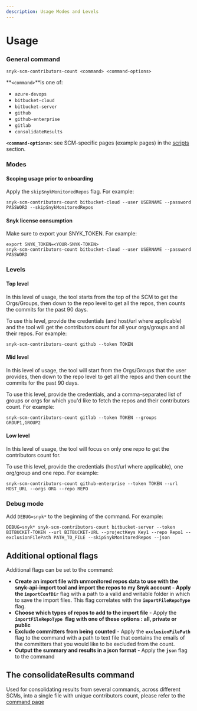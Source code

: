 ```yaml
---
description: Usage Modes and Levels
---
```


# Usage

### General command

```
snyk-scm-contributors-count <command> <command-options>
```

**`<command>`**is one of:

* `azure-devops`
* `bitbucket-cloud`
* `bitbucket-server`
* `github`
* `github-enterprise`
* `gitlab`
* `consolidateResults`


**`<command-options>`**: see SCM-specific pages (example pages) in the [scripts](the-scripts/) section.

### Modes

#### Scoping usage prior to onboarding

&#x20;Apply the `skipSnykMonitoredRepos` flag. For example:

```
snyk-scm-contributors-count bitbucket-cloud --user USERNAME --password PASSWORD --skipSnykMonitoredRepos
```

#### Snyk license consumption

Make sure to export your SNYK\_TOKEN.  For example:

```
export SNYK_TOKEN=<YOUR-SNYK-TOKEN>
snyk-scm-contributors-count bitbucket-cloud --user USERNAME --password PASSWORD
```

### Levels

#### Top level

In this level of usage, the tool starts from the top of the SCM to get the Orgs/Groups, then down to the repo level to get all the repos, then counts the commits for the past 90 days.

To use this level, provide the credentials (and host/url where applicable) and the tool will get the contributors count for all your orgs/groups and all their repos. For example:

```
snyk-scm-contributors-count github --token TOKEN
```

#### Mid level

In this level of usage, the tool will start from the Orgs/Groups that the user provides, then down to the repo level to get all the repos and then count the commits for the past 90 days.

To use this level, provide the credentials, and a comma-separated list of groups or orgs for which you'd like to fetch the repos and their contributors count. For example:

```
snyk-scm-contributors-count gitlab --token TOKEN --groups GROUP1,GROUP2
```

#### Low level

In this level of usage, the tool will focus on only one repo to get the contributors count for.

To use this level, provide the credentials (host/url where applicable), one org/group and one repo. For example:

```
snyk-scm-contributors-count github-enterprise --token TOKEN --url HOST_URL --orgs ORG --repo REPO
```

### Debug mode

Add `DEBUG=snyk*` to the beginning of the command. For example:

```
DEBUG=snyk* snyk-scm-contributors-count bitbucket-server --token BITBUCKET-TOKEN --url BITBUCKET-URL --projectKeys Key1 --repo Repo1 --exclusionFilePath PATH_TO_FILE --skipSnykMonitoredRepos --json
```

## Additional optional flags

Additional flags can be set to the command:

* **Create an import file with unmonitored repos data to use with the snyk-api-import tool and import the repos to my Snyk account - **Apply the** `importConfDir`** flag with a path to a valid and writable folder in which to save the import files. This flag correlates with the **`importFileRepoType`** flag.
* **Choose which types of repos to add to the import file** - Apply the **`importFileRepoType `**flag** **with one of these options :** all, private or public**
* **Exclude committers from being counted** - Apply the **`exclusionFilePath`** flag to the command with a path to text file that contains the emails of the committers that you would like to be excluded from the count.
* **Output the summary and results in a json format** - Apply the **`json`** flag to the command

## The consolidateResults command

Used for consolidating results from several commands, across different SCMs, into a single file with unique contributors count, please refer to the [command page](/consolidateResults.md)
